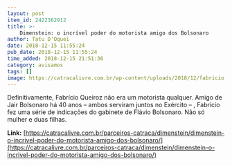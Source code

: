 ```yaml
---
layout: post
item_id: 2422362912
title: >-
    Dimenstein: o incrível poder do motorista amigo dos Bolsonaro
author: Tatu D'Oquei
date: 2018-12-15 11:55:24
pub_date: 2018-12-15 11:55:24
time_added: 2018-12-15 21:51:36
category: avisamos
tags: []
image: https://catracalivre.com.br/wp-content/uploads/2018/12/fabricio.jpg
---
```


Definitivamente, Fabrício Queiroz não era um motorista qualquer. Amigo de Jair Bolsonaro há 40 anos – ambos serviram juntos no Exército – , Fabrício fez uma série de indicações do gabinete de Flávio Bolsonaro. Não só mulher e duas filhas.

**Link:** [https://catracalivre.com.br/parceiros-catraca/dimenstein/dimenstein-o-incrivel-poder-do-motorista-amigo-dos-bolsonaro/](https://catracalivre.com.br/parceiros-catraca/dimenstein/dimenstein-o-incrivel-poder-do-motorista-amigo-dos-bolsonaro/)

